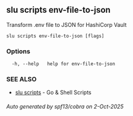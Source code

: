 ## slu scripts env-file-to-json

Transform .env file to JSON for HashiCorp Vault

```
slu scripts env-file-to-json [flags]
```

### Options

```
  -h, --help   help for env-file-to-json
```

### SEE ALSO

* [slu scripts](slu_scripts.md)	 - Go & Shell Scripts

###### Auto generated by spf13/cobra on 2-Oct-2025

